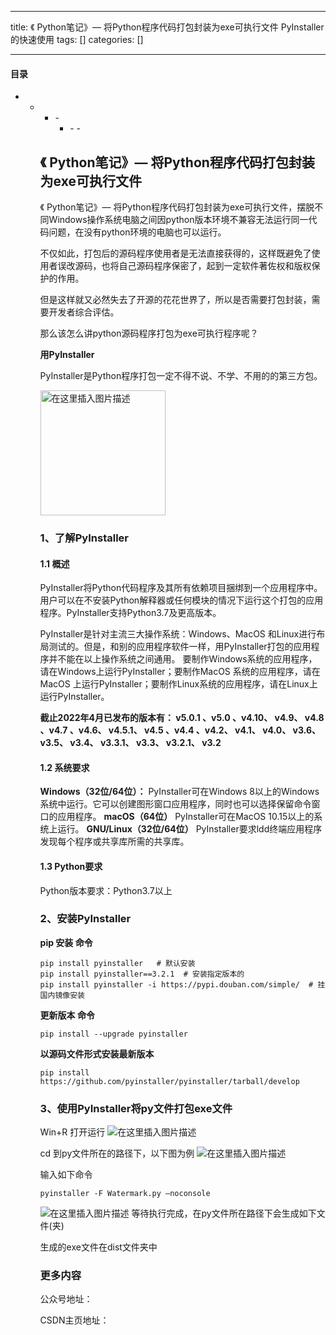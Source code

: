
--- 
title:  《 Python笔记》— 将Python程序代码打包封装为exe可执行文件 PyInstaller的快速使用 
tags: []
categories: [] 

---


#### 目录
- - <ul><li>- <ul><li>- - 


## 《 Python笔记》— 将Python程序代码打包封装为exe可执行文件

《 Python笔记》— 将Python程序代码打包封装为exe可执行文件，摆脱不同Windows操作系统电脑之间因python版本环境不兼容无法运行同一代码问题，在没有python环境的电脑也可以运行。

不仅如此，打包后的源码程序使用者是无法直接获得的，这样既避免了使用者误改源码，也将自己源码程序保密了，起到一定软件著佐权和版权保护的作用。

但是这样就又必然失去了开源的花花世界了，所以是否需要打包封装，需要开发者综合评估。

那么该怎么讲python源码程序打包为exe可执行程序呢？

**用PyInstaller**

>  
 PyInstaller是Python程序打包一定不得不说、不学、不用的的第三方包。 


<img src="https://img-blog.csdnimg.cn/94cdcc917ab2448fbf8ad04d5b94e128.png?x-oss-process=image/watermark,type_ZmFuZ3poZW5naGVpdGk,shadow_10,text_aHR0cHM6Ly9ibG9nLmNzZG4ubmV0L21lZW5y,size_8,color_FFFFFF,t_70#pic_center" alt="在这里插入图片描述" width="200">

### 1、了解PyInstaller

#### 1.1 概述

PyInstaller将Python代码程序及其所有依赖项目捆绑到一个应用程序中。用户可以在不安装Python解释器或任何模块的情况下运行这个打包的应用程序。PyInstaller支持Python3.7及更高版本。

PyInstaller是针对主流三大操作系统：Windows、MacOS 和Linux进行布局测试的。但是，和别的应用程序软件一样，用PyInstaller打包的应用程序并不能在以上操作系统之间通用。 要制作Windows系统的应用程序，请在Windows上运行PyInstaller；要制作MacOS 系统的应用程序，请在MacOS 上运行PyInstaller；要制作Linux系统的应用程序，请在Linux上运行PyInstaller。

**截止2022年4月已发布的版本有： v5.0.1 、v5.0 、v4.10、 v4.9、 v4.8 、v4.7 、v4.6、 v4.5.1、 v4.5 、v4.4 、v4.2、 v4.1、 v4.0、 v3.6、 v3.5、 v3.4、 v3.3.1、 v3.3、 v3.2.1、 v3.2**

#### 1.2 系统要求

**Windows（32位/64位）：** PyInstaller可在Windows 8以上的Windows系统中运行。它可以创建图形窗口应用程序，同时也可以选择保留命令窗口的应用程序。 **macOS（64位）** PyInstaller可在MacOS 10.15以上的系统上运行。 **GNU/Linux（32位/64位）** PyInstaller要求ldd终端应用程序发现每个程序或共享库所需的共享库。

#### 1.3 Python要求

Python版本要求：Python3.7以上

### 2、安装PyInstaller

**pip 安装 命令**

```
pip install pyinstaller   # 默认安装
pip install pyinstaller==3.2.1  # 安装指定版本的
pip install pyinstaller -i https://pypi.douban.com/simple/  # 挂国内镜像安装

```

**更新版本 命令**

```
pip install --upgrade pyinstaller

```

**以源码文件形式安装最新版本**

```
pip install https://github.com/pyinstaller/pyinstaller/tarball/develop

```

### 3、使用PyInstaller将py文件打包exe文件

Win+R 打开运行 <img src="https://img-blog.csdnimg.cn/51a4108a5a3549ed868d838425109ca9.png" alt="在这里插入图片描述">

cd 到py文件所在的路径下，以下图为例 <img src="https://img-blog.csdnimg.cn/43a103bcabb04bb983da611d11c6f3cd.png" alt="在这里插入图片描述">

输入如下命令

```
pyinstaller -F Watermark.py –noconsole

```

<img src="https://img-blog.csdnimg.cn/e50b2ae7697c4ddeb5f9804915781a21.png" alt="在这里插入图片描述"> 等待执行完成，在py文件所在路径下会生成如下文件(夹)

生成的exe文件在dist文件夹中

### 更多内容

公众号地址： 

CSDN主页地址： 
